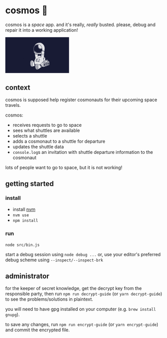 # cosmos :rocket:

cosmos is a _space_ app.  and it's really, _really_ busted.  please, debug and repair it into a working application!

<div width='100%'>
  <img src='./img/naut.gif' width='200px' style='margin: auto; display: inline-block;' />
</div>

## context

cosmos is supposed help register cosmonauts for their upcoming space travels.

cosmos:

- receives requests to go to space
- sees what shuttles are available
- selects a shuttle
- adds a cosmonaut to a shuttle for departure
- updates the shuttle data
- `console.log`s an invitation with shuttle departure information to the cosmonaut

lots of people want to go to space, but it is not working!

## getting started

### install

- install [nvm](https://github.com/creationix/nvm)
- `nvm use`
- `npm install`

### run

`node src/bin.js`

start a debug session using `node debug ...` or, use your editor's preferred debug scheme using `--inspect/--inspect-brk`

## administrator

for the keeper of secret knowledge, get the decrypt key from the responsible party, then run `npm run decrypt-guide` (or `yarn decrypt-guide`) to see the problems/solutions in plaintext.

you will need to have gpg installed on your computer (e.g. `brew install gnupg`).

to save any changes, run `npm run encrypt-guide` (or `yarn encrypt-guide`) and commit the encrypted file.

